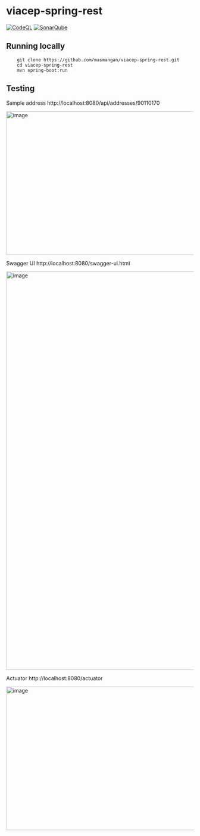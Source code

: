 # viacep-spring-rest
[![CodeQL](https://github.com/viacepcloning/viacep-spring-rest/actions/workflows/codeql.yml/badge.svg)](https://github.com/viacepcloning/viacep-spring-rest/actions/workflows/codeql.yml)
[![SonarQube](https://github.com/viacepcloning/viacep-spring-rest/actions/workflows/build.yml/badge.svg)](https://github.com/viacepcloning/viacep-spring-rest/actions/workflows/build.yml) 

## Running locally
```
	git clone https://github.com/masmangan/viacep-spring-rest.git
	cd viacep-spring-rest
	mvn spring-boot:run
```

## Testing

Sample address
http://localhost:8080/api/addresses/90110170

<img width="961" height="386" alt="image" src="https://github.com/user-attachments/assets/c5a34767-c163-44cb-8bb5-c7925f147012" />

Swagger UI
http://localhost:8080/swagger-ui.html

<img width="1014" height="1071" alt="image" src="https://github.com/user-attachments/assets/11ed9c11-11c1-4ae2-b57e-a55b58da60fb" />


Actuator http://localhost:8080/actuator

<img width="961" height="386" alt="image" src="https://github.com/user-attachments/assets/ef77860c-fdcd-4855-b9bf-5f1d18326db4" />
